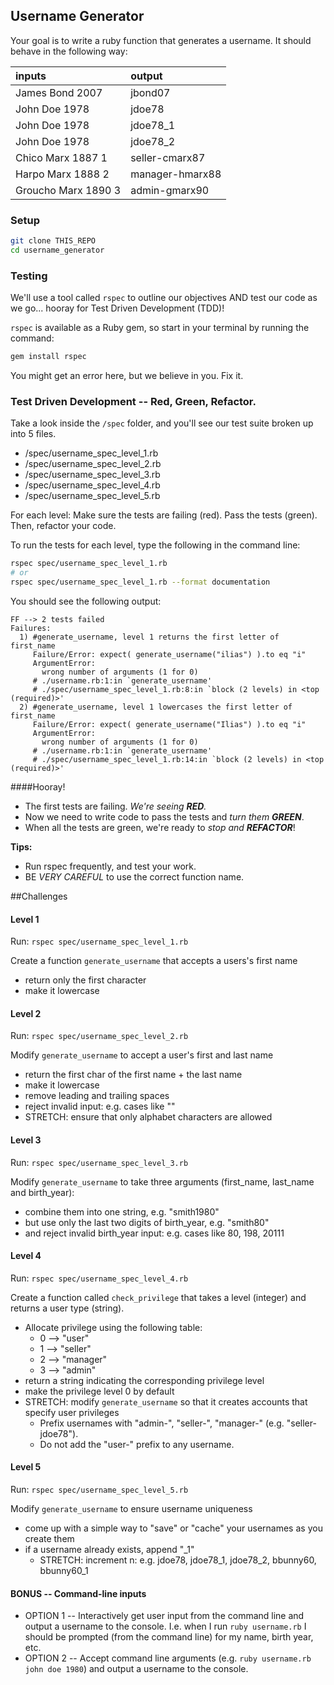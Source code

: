 ## Username Generator

Your goal is to write a ruby function that generates a username. It should behave in the following way:

| inputs | output |
|:------|:-------|
| James Bond 2007 | jbond07 |
| John Doe 1978 | jdoe78 |
| John Doe 1978 | jdoe78_1 |
| John Doe 1978 | jdoe78_2 |
| Chico Marx 1887 1 | seller-cmarx87 |
| Harpo Marx 1888 2 | manager-hmarx88 |
| Groucho Marx 1890 3 | admin-gmarx90 |


### Setup
``` bash
git clone THIS_REPO
cd username_generator
```


### Testing

We'll use a tool called `rspec`  to outline our objectives AND test our code as we go... hooray for Test Driven Development (TDD)!

`rspec` is available as a Ruby gem, so start in your terminal by running the command:

``` bash
gem install rspec
```

You might get an error here, but we believe in you. Fix it.

### Test Driven Development -- Red, Green, Refactor.
Take a look inside the `/spec` folder, and you'll see our test suite broken up into 5 files.
- /spec/username_spec_level_1.rb
- /spec/username_spec_level_2.rb
- /spec/username_spec_level_3.rb
- /spec/username_spec_level_4.rb
- /spec/username_spec_level_5.rb

For each level: Make sure the tests are failing (red). Pass the tests (green). Then, refactor your code.

To run the tests for each level, type the following in the command line:

```bash
rspec spec/username_spec_level_1.rb
# or
rspec spec/username_spec_level_1.rb --format documentation
```

You should see the following output:

    FF --> 2 tests failed
    Failures:
      1) #generate_username, level 1 returns the first letter of first_name
         Failure/Error: expect( generate_username("ilias") ).to eq "i"
         ArgumentError:
           wrong number of arguments (1 for 0)
         # ./username.rb:1:in `generate_username'
         # ./spec/username_spec_level_1.rb:8:in `block (2 levels) in <top (required)>'
      2) #generate_username, level 1 lowercases the first letter of first_name
         Failure/Error: expect( generate_username("Ilias") ).to eq "i"
         ArgumentError:
           wrong number of arguments (1 for 0)
         # ./username.rb:1:in `generate_username'
         # ./spec/username_spec_level_1.rb:14:in `block (2 levels) in <top (required)>'

####Hooray!
* The first tests are failing. _We're seeing **RED**._
* Now we need to write code to pass the tests and _turn them **GREEN**_. 
* When all the tests are green, we're ready to _stop and **REFACTOR**_!

**Tips:**

* Run rspec frequently, and test your work.
* BE *VERY CAREFUL* to use the correct function name.


##Challenges

#### Level 1
Run: `rspec spec/username_spec_level_1.rb`

Create a function `generate_username` that accepts a users's first name  
* return only the first character
* make it lowercase

#### Level 2
Run: `rspec spec/username_spec_level_2.rb`

Modify `generate_username` to accept a user's first and last name  
* return the first char of the first name + the last name
* make it lowercase
* remove leading and trailing spaces
* reject invalid input: e.g. cases like ""
* STRETCH: ensure that only alphabet characters are allowed 

#### Level 3
Run: `rspec spec/username_spec_level_3.rb`

Modify `generate_username` to take three arguments (first_name, last_name and birth_year):  
* combine them into one string, e.g. "smith1980"
* but use only the last two digits of birth_year, e.g. "smith80"
* and reject invalid birth_year input: e.g. cases like 80, 198, 20111

#### Level 4
Run: `rspec spec/username_spec_level_4.rb`

Create a function called `check_privilege` that takes a level (integer) and returns a user type (string).  
* Allocate privilege using the following table:
    * 0 --> "user"
    * 1 --> "seller"
    * 2 --> "manager"
    * 3 --> "admin"
* return a string indicating the corresponding privilege level
* make the privilege level 0 by default
* STRETCH: modify `generate_username` so that it creates accounts that specify user privileges
    * Prefix usernames with "admin-", "seller-", "manager-" (e.g. "seller-jdoe78").
    * Do not add the "user-" prefix to any username.

#### Level 5
Run: `rspec spec/username_spec_level_5.rb`

Modify `generate_username` to ensure username uniqueness  
* come up with a simple way to "save" or "cache" your usernames as you create them
* if a username already exists, append "_1"
    * STRETCH: increment n: e.g.  jdoe78, jdoe78_1,  jdoe78_2, bbunny60, bbunny60_1

#### BONUS -- Command-line inputs
* OPTION 1 -- Interactively get user input from the command line and output a username to the console. I.e. when I run `ruby username.rb` I should be prompted (from the command line) for my name, birth year, etc.
* OPTION 2 -- Accept command line arguments (e.g. `ruby username.rb john doe 1980`) and output a username to the console.

